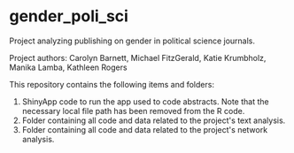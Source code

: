 # gender_poli_sci
Project analyzing publishing on gender in political science journals.

Project authors: Carolyn Barnett, Michael FitzGerald, Katie Krumbholz, Manika Lamba, Kathleen Rogers

This repository contains the following items and folders:
1. ShinyApp code to run the app used to code abstracts. Note that the necessary local file path has been removed from the R code.
2. Folder containing all code and data related to the project's text analysis.
3. Folder containing all code and data related to the project's network analysis.
